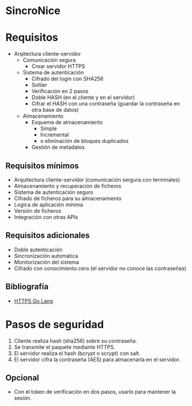 # SincroNice

# Requisitos
- Arqitectura cliente-servidor
    - Comunicación segura
        - Crear servidor HTTPS
    - Sistema de autenticación
        - Cifrado del login con SHA256
        - Soltier
        - Verificación en 2 pasos
        - Doble HASH (en el cliente y en el servidor)
        - Cifrar el HASH con una contraseña (guardar la contraseña en otra base de datos)
    - Almacenamiento
        - Esquema de almacenamiento
            - Simple
            - Incremental
            - o eliminación de bloques duplicados
        - Gestión de metadatos

## Requisitos mínimos
- Arquitectura cliente-servidor (comunicación sergura con terminales)
- Almacenamiento y recuperación de ficheros
- Sistema de autenticación seguro
- Cifrado de ficheros para su almacenamiento
- Logica de aplicación mínima
- Versión de ficheros
- Integración con otras APIs

## Requisitos adicionales
- Doble autenticación
- Sincronización automática
- Monitorización del sistema
- Cifrado con conocimiento cero (el servidor no conoce las contraseñas)

## Bibliografía
- [HTTPS Go Lang](https://www.kaihag.com/https-and-go/)




# Pasos de seguridad
1. Cliente realiza hash (sha256) sobre su contraseña.
2. Se transmite el paquete mediante HTTPS.
3. El servidor realiza el hash (bcrypt o scrypt) con salt.
4. El servidor cifra la contraseña (AES) para almacenarla en el servidor.

## Opcional
- Con el token de verificación en dos pasos, usarlo para mantener la sesión.
